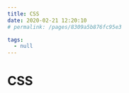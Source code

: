 ```yaml
---
title: CSS
date: 2020-02-21 12:20:10
# permalink: /pages/8309a5b876fc95e3

tags: 
  - null
---
```

# CSS